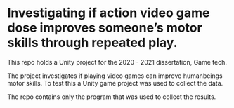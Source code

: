 # Investigating if action video game dose improves someone’s motor skills through repeated play.
This repo holds a Unity project for the 2020 - 2021 dissertation, Game tech.

The project investigates if playing video games can improve humanbeings motor skills. To test this a Unity game project was used to collect the data.

The repo contains only the program that was used to collect the results.
